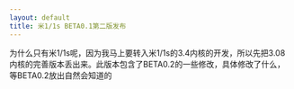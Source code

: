 ```yaml
---
layout: default
title: 米1/1s BETA0.1第二版发布
---
```

为什么只有米1/1s呢，因为我马上要转入米1/1s的3.4内核的开发，所以先把3.08内核的完善版本丢出来。此版本包含了BETA0.2的一些修改，具体修改了什么，等BETA0.2放出自然会知道的
<!--more-->

